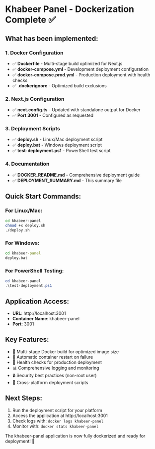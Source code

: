 # Khabeer Panel - Dockerization Complete ✅

## What has been implemented:

### 1. Docker Configuration
- ✅ **Dockerfile** - Multi-stage build optimized for Next.js
- ✅ **docker-compose.yml** - Development deployment configuration
- ✅ **docker-compose.prod.yml** - Production deployment with health checks
- ✅ **.dockerignore** - Optimized build exclusions

### 2. Next.js Configuration
- ✅ **next.config.ts** - Updated with standalone output for Docker
- ✅ **Port 3001** - Configured as requested

### 3. Deployment Scripts
- ✅ **deploy.sh** - Linux/Mac deployment script
- ✅ **deploy.bat** - Windows deployment script
- ✅ **test-deployment.ps1** - PowerShell test script

### 4. Documentation
- ✅ **DOCKER_README.md** - Comprehensive deployment guide
- ✅ **DEPLOYMENT_SUMMARY.md** - This summary file

## Quick Start Commands:

### For Linux/Mac:
```bash
cd khabeer-panel
chmod +x deploy.sh
./deploy.sh
```

### For Windows:
```cmd
cd khabeer-panel
deploy.bat
```

### For PowerShell Testing:
```powershell
cd khabeer-panel
.\test-deployment.ps1
```

## Application Access:
- **URL**: http://localhost:3001
- **Container Name**: khabeer-panel
- **Port**: 3001

## Key Features:
- 🐳 Multi-stage Docker build for optimized image size
- 🔄 Automatic container restart on failure
- 🏥 Health checks for production deployment
- 📊 Comprehensive logging and monitoring
- 🔒 Security best practices (non-root user)
- 📱 Cross-platform deployment scripts

## Next Steps:
1. Run the deployment script for your platform
2. Access the application at http://localhost:3001
3. Check logs with: `docker logs khabeer-panel`
4. Monitor with: `docker stats khabeer-panel`

The khabeer-panel application is now fully dockerized and ready for deployment! 🚀
